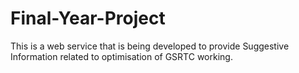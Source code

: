 # Final-Year-Project
This is a web service that is being developed to provide Suggestive Information related to optimisation of GSRTC working.
